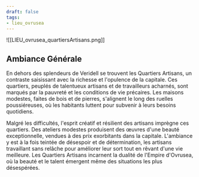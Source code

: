 ```yaml
---
draft: false
tags:
- lieu_ovrusea
---
```


![[LIEU_ovrusea_quartiersArtisans.png]]

## Ambiance Générale

En dehors des splendeurs de Veridell se trouvent les Quartiers Artisans, un contraste saisissant avec la richesse et l'opulence de la capitale. Ces quartiers, peuplés de talentueux artisans et de travailleurs acharnés, sont marqués par la pauvreté et les conditions de vie précaires. Les maisons modestes, faites de bois et de pierres, s'alignent le long des ruelles poussiéreuses, où les habitants luttent pour subvenir à leurs besoins quotidiens.

Malgré les difficultés, l'esprit créatif et résilient des artisans imprègne ces quartiers. Des ateliers modestes produisent des œuvres d'une beauté exceptionnelle, vendues à des prix exorbitants dans la capitale. L'ambiance y est à la fois teintée de désespoir et de détermination, les artisans travaillant sans relâche pour améliorer leur sort tout en rêvant d'une vie meilleure. Les Quartiers Artisans incarnent la dualité de l'Empire d'Ovrusea, où la beauté et le talent émergent même des situations les plus désespérées.